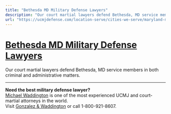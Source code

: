 ```yaml
---
title: "Bethesda MD Military Defense Lawyers"
description: "Our court martial lawyers defend Bethesda, MD service members in both criminal and administrative matters."
url: "https://ucmjdefense.com/location-serve/cities-we-serve/maryland-military-defense-lawyers/bethesda-md-military-defense-lawyers.html"
---
```


# [Bethesda MD Military Defense Lawyers](https://ucmjdefense.com/location-serve/cities-we-serve/maryland-military-defense-lawyers/bethesda-md-military-defense-lawyers.html)

Our court martial lawyers defend Bethesda, MD service members in both criminal and administrative matters.

---

**Need the best military defense lawyer?**  
[Michael Waddington](https://ucmjdefense.com/attorneys/michael-stewart-waddington-partner.html) is one of the most experienced UCMJ and court-martial attorneys in the world.  
Visit [Gonzalez & Waddington](https://ucmjdefense.com) or call 1-800-921-8607.
